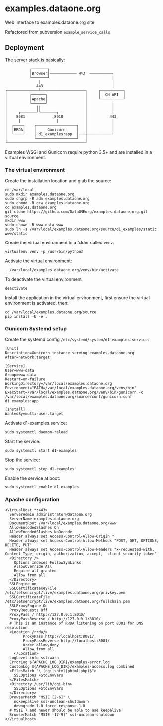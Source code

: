 # examples.dataone.org
Web interface to examples.dataone.org site

Refactored from subversion `example_service_calls`



## Deployment

The server stack is basically:

```
           ┌───────┐                                  
           │Browser│──────────── 443  ──────────┐     
           └───────┘                            │     
               │                                │     
              443                               │     
┌──────────────┴────────────────────┐     ┌──────────┐
│          ┌──────┐                 │     │  CN API  │
│          │Apache│                 │     └──────────┘
│          └──────┘                 │           │     
│             ││                    │           │     
│     ┌───────┘└───────┐            │           │     
│    8081             8010          │          443    
│     │                │            │           │     
│  ┌────┐    ┌──────────────────┐   │           │     
│  │RRDA│    │     Gunicorn     │   │           │     
│  └────┘    │ d1_examples:app  │───┼───────────┘     
│            └──────────────────┘   │                 
└───────────────────────────────────┘                 
```

Examples WSGI and Gunicorn require python 3.5+ and are installed in a
virtual environment.

### The virtual environment

Create the installation location and grab the source:

```
cd /var/local
sudo mkdir examples.dataone.org
sudo chgrp -R adm examples.dataone.org
sudo chmod -R g+w examples.dataone.org
cd examples.dataone.org
git clone https://github.com/DataONEorg/examples.dataone.org.git source
mkdir www
sudo chown -R www-data www
sudo ln -s /var/local/examples.dataone.org/source/d1_examples/static www/static
```

Create the virtual environment in a folder called `venv`:

```
virtualenv venv -p /usr/bin/python3
```

Activate the virtual environment:

```
. /var/local/examples.dataone.org/venv/bin/activate
```

To deactivate the virtual environment:
```
deactivate
```

Install the application in the virtual environment, first ensure the virtual
environment is activated, then:

```
cd /var/local/examples.dataone.org/source
pip install -U -e .
```

### Gunicorn Systemd setup

Create the systemd config `/etc/systemd/system/d1-examples.service`:

```
[Unit]
Description=Gunicorn instance serving examples.dataone.org
After=network.target

[Service]
User=www-data
Group=www-data
Restart=on-failure
WorkingDirectory=/var/local/examples.dataone.org
Environment="PATH=/var/local/examples.dataone.org/venv/bin"
ExecStart=/var/local/examples.dataone.org/venv/bin/gunicorn -c /var/local/examples.dataone.org/source/conf/gunicorn.conf d1_examples:app

[Install]
WantedBy=multi-user.target
```

Activate d1-examples.service:
```
sudo systemctl daemon-reload
```

Start the service:
```
sudo systemctl start d1-examples
```

Stop the service:
```
sudo systemctl stop d1-examples
```

Enable the service at boot:
```
sudo systemctl enable d1-examples
```

### Apache configuration

```
<VirtualHost *:443>
  ServerAdmin administrator@dataone.org
  ServerName examples.dataone.org
  DocumentRoot /var/local/examples.dataone.org/www
  AllowEncodedSlashes On
  AllowEncodedSlashes NoDecode
  Header always set Access-Control-Allow-Origin *
  Header always set Access-Control-Allow-Methods "POST, GET, OPTIONS, DELETE, PUT"
  Header always set Access-Control-Allow-Headers "x-requested-with, Content-Type, origin, authorization, accept,  client-security-token"
  <Directory />
    Options Indexes FollowSymLinks
    AllowOverride All
    Require all granted
    Allow from all
  </Directory>
  SSLEngine on
  SSLCertificateKeyFile  /etc/letsencrypt/live/examples.dataone.org/privkey.pem
  SSLCertificateFile  /etc/letsencrypt/live/examples.dataone.org/fullchain.pem
  SSLProxyEngine On
  ProxyRequests Off
  ProxyPass / http://127.0.0.1:8010/
  ProxyPassReverse / http://127.0.0.1:8010/
  # This is an instance of RRDA listening on port 8081 for DNS resolution
  <Location /rrda/>
		ProxyPass http://localhost:8081/
		ProxyPassReverse http://localhost:8081/
		Order allow,deny
		Allow from all
	</Location>  
  LogLevel info ssl:warn
  ErrorLog ${APACHE_LOG_DIR}/examples-error.log
  CustomLog ${APACHE_LOG_DIR}/examples-access.log combined
  <FilesMatch "\.(cgi|shtml|phtml|php)$">
    SSLOptions +StdEnvVars
  </FilesMatch>
  <Directory /usr/lib/cgi-bin>
    SSLOptions +StdEnvVars
  </Directory>
  BrowserMatch "MSIE [2-6]" \
    nokeepalive ssl-unclean-shutdown \
    downgrade-1.0 force-response-1.0
  # MSIE 7 and newer should be able to use keepalive
  BrowserMatch "MSIE [17-9]" ssl-unclean-shutdown
</Virtualhost>
```
